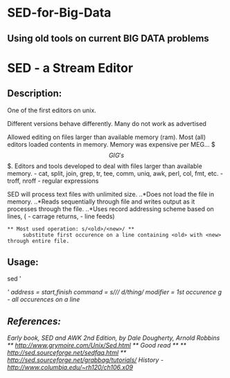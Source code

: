 # SED-for-Big-Data

Using old tools on current **BIG DATA** problems
---

# SED - a __Stream Editor__

## Description:
One of the first editors on unix.

Different versions behave differently.  Many do not work as advertised

Allowed editing on files larger than available memory (ram).
  Most (all) editors loaded contents in memory.
  Memory was expensive per MEG... $$$ GIG's $$$.
  Editors and tools developed to deal with files larger than available memory.
    - cat, split, join, grep, tr, tee, comm, uniq, awk, perl, col, fmt, etc.
    - troff, nroff
    - regular expressions

SED will process text files with unlimited size.
..*Does not load the file in memory.
..*Reads sequentially through file and writes output as it processes through the file.
..*Uses record addressing scheme based on lines,
   (<cr> - carrage returns, <lf> - line feeds)

```
** Most used operation: s/<old>/<new>/ **
     substitute first occurence on a line containing <old> with <new> through entire file.
```

## Usage:
sed '<address><command><modifier>' <filename>
  address = start,finish
  command = s/<old>/<new>/   d/thing/
  modifier = 1st occurence    g - all occurences on a line 


## References:
Early book, SED and AWK 2nd Edition, by Dale Dougherty, Arnold Robbins
** http://www.grymoire.com/Unix/Sed.html ** Good read **
** http://sed.sourceforge.net/sedfaq.html **
http://sed.sourceforge.net/grabbag/tutorials/
History - http://www.columbia.edu/~rh120/ch106.x09
